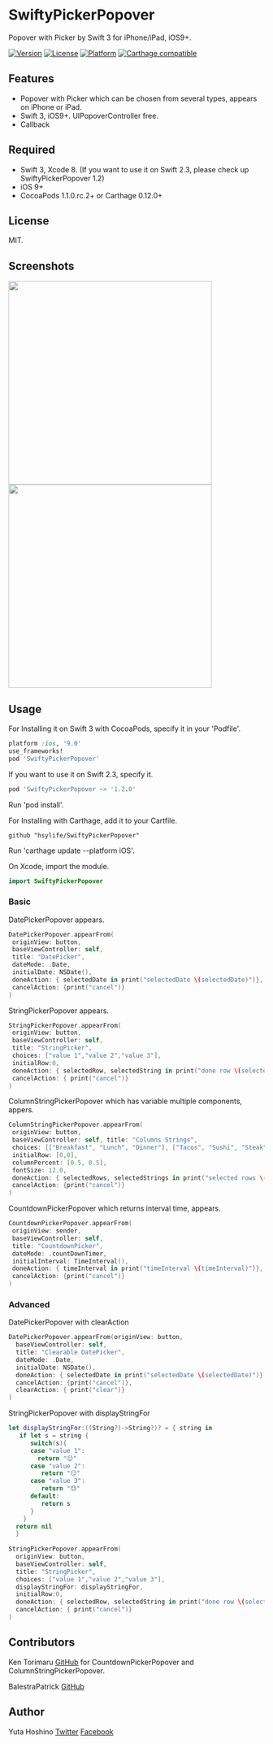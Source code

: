 # SwiftyPickerPopover
Popover with Picker by Swift 3 for iPhone/iPad, iOS9+.

[![Version](https://img.shields.io/cocoapods/v/SwiftyPickerPopover.svg?style=flat)](http://cocoadocs.org/docsets/SwiftyPickerPopover) 
[![License](https://img.shields.io/cocoapods/l/SwiftyPickerPopover.svg?style=flat)](http://cocoadocs.org/docsets/SwiftyPickerPopover) 
[![Platform](https://img.shields.io/cocoapods/p/SwiftyPickerPopover.svg?style=flat)](http://cocoadocs.org/docsets/SwiftyPickerPopover)
[![Carthage compatible](https://img.shields.io/badge/Carthage-compatible-4BC51D.svg?style=flat)](https://github.com/hsylife/SwiftyPickerPopover)

## Features
- Popover with Picker which can be chosen from several types, appears on iPhone or iPad.
- Swift 3, iOS9+. UIPopoverController free. 
- Callback

## Required
- Swift 3, Xcode 8. (If you want to use it on Swift 2.3, please check up SwiftyPickerPopover 1.2)
- iOS 9+
- CocoaPods 1.1.0.rc.2+ or Carthage 0.12.0+

## License
MIT.

## Screenshots
<img src="README_resources/StringPickerPopover.jpeg" width="400">
<img src="README_resources/ClearableDatePicker.jpeg" width="400">

## Usage
For Installing it on Swift 3 with CocoaPods, specify it in your 'Podfile'.
```ruby
platform :ios, '9.0'
use_frameworks!
pod 'SwiftyPickerPopover'
```
If you want to use it on Swift 2.3, specify it.
```ruby
pod 'SwiftyPickerPopover ~> '1.2.0'
```
Run 'pod install'.

For Installing with Carthage, add it to your Cartfile.
```
github "hsylife/SwiftyPickerPopover"
```
Run 'carthage update --platform iOS'.

On Xcode, import the module.
```swift
import SwiftyPickerPopover
```
### Basic
DatePickerPopover appears.
```swift
DatePickerPopover.appearFrom(
 originView: button,
 baseViewController: self,
 title: "DatePicker",
 dateMode: .Date,
 initialDate: NSDate(),
 doneAction: { selectedDate in print("selectedDate \(selectedDate)")},
 cancelAction: {print("cancel")}
)
```

StringPickerPopover appears.
```swift
StringPickerPopover.appearFrom(
 originView: button,
 baseViewController: self,
 title: "StringPicker",
 choices: ["value 1","value 2","value 3"],
 initialRow:0,
 doneAction: { selectedRow, selectedString in print("done row \(selectedRow) \(selectedString)")} ,
 cancelAction: { print("cancel")}
)
```

ColumnStringPickerPopover which has variable multiple components, appers.
```swift
ColumnStringPickerPopover.appearFrom(
 originView: button,
 baseViewController: self, title: "Columns Strings",
 choices: [["Breakfast", "Lunch", "Dinner"], ["Tacos", "Sushi", "Steak", "Waffles", "Burgers"]],
 initialRow: [0,0],
 columnPercent: [0.5, 0.5],
 fontSize: 12.0,
 doneAction: { selectedRows, selectedStrings in print("selected rows \(selectedRows) strings \(selectedStrings)")}, 
 cancelAction: {print("cancel")}
)
```

CountdownPickerPopover which returns interval time, appears.
```swift
CountdownPickerPopover.appearFrom(
 originView: sender,
 baseViewController: self,
 title: "CountdownPicker",
 dateMode: .countDownTimer,
 initialInterval: TimeInterval(),
 doneAction: { timeInterval in print("timeInterval \(timeInterval)")},
 cancelAction: {print("cancel")}
)
```

### Advanced
DatePickerPopover with clearAction 
```swift
DatePickerPopover.appearFrom(originView: button,
  baseViewController: self,
  title: "Clearable DatePicker",
  dateMode: .Date,
  initialDate: NSDate(),
  doneAction: { selectedDate in print("selectedDate \(selectedDate)")},
  cancelAction: {print("cancel")},
  clearAction: { print("clear")}
)
```

StringPickerPopover with displayStringFor
```swift
let displayStringFor:((String?)->String?)? = { string in
   if let s = string {
      switch(s){
      case "value 1":
        return "😊"
      case "value 2":
         return "😏"
      case "value 3":
         return "😓"
      default:
         return s
      }
    }
  return nil
  }
        
StringPickerPopover.appearFrom(
  originView: button,
  baseViewController: self,
  title: "StringPicker",
  choices: ["value 1","value 2","value 3"],
  displayStringFor: displayStringFor,
  initialRow:0,
  doneAction: { selectedRow, selectedString in print("done row \(selectedRow) \(selectedString)")},
  cancelAction: { print("cancel")}
)
```
## Contributors
Ken Torimaru  [GitHub](https://github.com/ktorimaru) for CountdownPickerPopover and ColumnStringPickerPopover.

BalestraPatrick [GitHub](https://github.com/BalestraPatrick)
## Author
Yuta Hoshino [Twitter](https://twitter.com/hsylife) [Facebook](https://www.facebook.com/yuta.hoshino)
